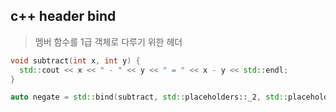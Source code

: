 ## c++ header bind

> 멤버 함수를 1급 객체로 다루기 위한 헤더

```cpp
void subtract(int x, int y) {
  std::cout << x << " - " << y << " = " << x - y << std::endl;
}

auto negate = std::bind(subtract, std::placeholders::_2, std::placeholders::_1);
```
